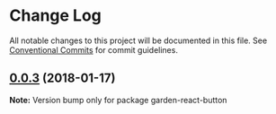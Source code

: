 # Change Log

All notable changes to this project will be documented in this file.
See [Conventional Commits](https://conventionalcommits.org) for commit guidelines.

<a name="0.0.3"></a>
## [0.0.3](https://github.com/zendeskgarden/react-components/compare/garden-react-button@0.0.2...garden-react-button@0.0.3) (2018-01-17)




**Note:** Version bump only for package garden-react-button
